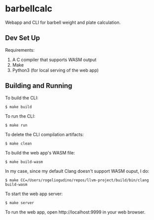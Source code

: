 # barbellcalc
Webapp and CLI for barbell weight and plate calculation.

## Dev Set Up

Requirements:

1. A C compiler that supports WASM output
1. Make
1. Python3 (for local serving of the web app)

## Building and Running

To build the CLI:

```
$ make build
```

To run the CLI:

```
$ make run
```

To delete the CLI compilation artifacts:

```
$ make clean
```

To build the web app's WASM file:

```
$ make build-wasm
```

In my case, since my default Clang doesn't support WASM ouput, I do:

```
$ make CC=/Users/rogeliogudino/repos/llvm-project/build/bin/clang build-wasm
```

To start the web app server:

```
$ make server
```

To run the web app, open http://localhost:9999 in your web browser.
